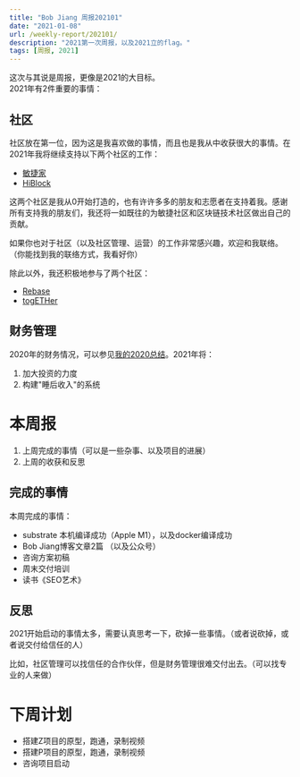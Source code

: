 ```yaml
---
title: "Bob Jiang 周报202101"
date: "2021-01-08"
url: /weekly-report/202101/
description: "2021第一次周报，以及2021立的flag。"
tags: [周报, 2021]
---
```


这次与其说是周报，更像是2021的大目标。  
2021年有2件重要的事情：

## 社区

社区放在第一位，因为这是我喜欢做的事情，而且也是我从中收获很大的事情。在2021年我将继续支持以下两个社区的工作：

- [敏捷家](https://www.agileplus.co/)
- [HiBlock](https://www.hiblock.net/)

这两个社区是我从0开始打造的，也有许许多多的朋友和志愿者在支持着我。感谢所有支持我的朋友们，我还将一如既往的为敏捷社区和区块链技术社区做出自己的贡献。

如果你也对于社区（以及社区管理、运营）的工作非常感兴趣，欢迎和我联络。（你能找到我的联络方式，我看好你）

除此以外，我还积极地参与了两个社区：

- [Rebase](https://rebase.network/)
- [togETHer](https://tog-eth-er.github.io/)

## 财务管理

2020年的财务情况，可以参见[我的2020总结](/bob-2020/)。2021年将：

1. 加大投资的力度
2. 构建"睡后收入"的系统

# 本周报

1. 上周完成的事情（可以是一些杂事、以及项目的进展）
2. 上周的收获和反思

## 完成的事情

本周完成的事情：

- substrate 本机编译成功（Apple M1），以及docker编译成功
- Bob Jiang博客文章2篇 （以及公众号）
- 咨询方案初稿
- 周末交付培训
- 读书《SEO艺术》

## 反思

2021开始启动的事情太多，需要认真思考一下，砍掉一些事情。（或者说砍掉，或者说交付给信任的人）

比如，社区管理可以找信任的合作伙伴，但是财务管理很难交付出去。（可以找专业的人来做）

# 下周计划

- 搭建Z项目的原型，跑通，录制视频
- 搭建P项目的原型，跑通，录制视频
- 咨询项目启动
